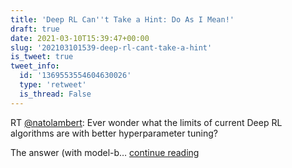 ```yaml
---
title: 'Deep RL Can''t Take a Hint: Do As I Mean!'
draft: true
date: 2021-03-10T15:39:47+00:00
slug: '202103101539-deep-rl-cant-take-a-hint'
is_tweet: true
tweet_info:
  id: '1369553554604630026'
  type: 'retweet'
  is_thread: False
---
```




RT [@natolambert](https://x.com/natolambert): Ever wonder what the limits of current Deep RL algorithms are with better hyperparameter tuning?

The answer (with model-b… [continue reading](https://x.com/sytelus/status/1369553554604630026)
